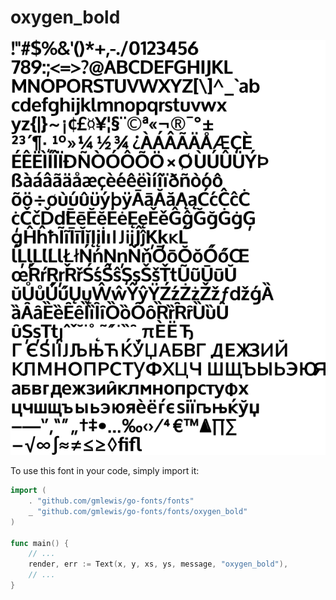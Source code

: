 # oxygen_bold

![oxygen_bold](oxygen_bold.png)

To use this font in your code, simply import it:

```go
import (
	. "github.com/gmlewis/go-fonts/fonts"
	_ "github.com/gmlewis/go-fonts/fonts/oxygen_bold"
)

func main() {
	// ...
	render, err := Text(x, y, xs, ys, message, "oxygen_bold"),
	// ...
}
```
